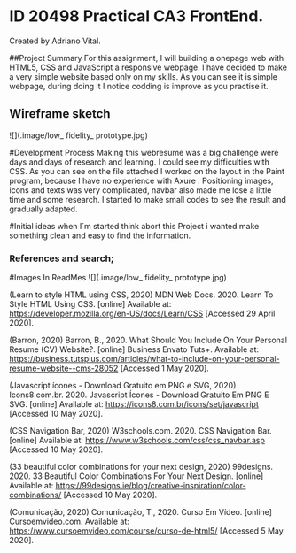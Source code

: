 
# ID 20498 Practical CA3 FrontEnd.
Created by Adriano Vital.

##Project Summary
For this assignment, I will building a onepage web with HTML5, CSS and JavaScript a responsive webpage.
I have decided to make a very simple website based only on my skills.
As you can see it is simple webpage, during doing it I notice codding is improve as you practise it.

## Wireframe sketch
![](.image/low_ fidelity_ prototype.jpg)

#Development Process
Making this webresume was a big challenge were days and days of research and learning. I could see my difficulties with CSS.
As you can see on the file attached I worked on the layout in the Paint program, because I have no experience with Axure .
Positioning images, icons and texts was very complicated, navbar also made me lose a little time and some research.
 I started to make small codes to see the result and gradually adapted.

#Initial ideas
when I´m started think abort this Project i wanted make something clean and easy to find the information.


### References and search;
#Images In ReadMes
![](.image/low_ fidelity_ prototype.jpg)

(Learn to style HTML using CSS, 2020)
MDN Web Docs. 2020. Learn To Style HTML Using CSS. [online] Available at: https://developer.mozilla.org/en-US/docs/Learn/CSS
 [Accessed 29 April 2020].

  (Barron, 2020)
 Barron, B., 2020. What Should You Include On Your Personal Resume (CV) Website?. [online] Business Envato Tuts+. Available at: https://business.tutsplus.com/articles/what-to-include-on-your-personal-resume-website--cms-28052
 [Accessed 1 May 2020].


  (Javascript ícones - Download Gratuito em PNG e SVG, 2020)
 Icons8.com.br. 2020. Javascript Ícones - Download Gratuito Em PNG E SVG. [online]  Available at: https://icons8.com.br/icons/set/javascript
 [Accessed 10 May 2020].

 (CSS Navigation Bar, 2020)
 W3schools.com. 2020. CSS Navigation Bar. [online] Available at: https://www.w3schools.com/css/css_navbar.asp
 [Accessed 10 May 2020].

 
 (33 beautiful color combinations for your next design, 2020)
99designs. 2020. 33 Beautiful Color Combinations For Your Next Design. [online] Available at: https://99designs.ie/blog/creative-inspiration/color-combinations/
 [Accessed 10 May 2020].

 (Comunicação, 2020)
 Comunicação, T., 2020. Curso Em Vídeo. [online] Cursoemvideo.com. Available at: https://www.cursoemvideo.com/course/curso-de-html5/
 [Accessed 5 May 2020].
